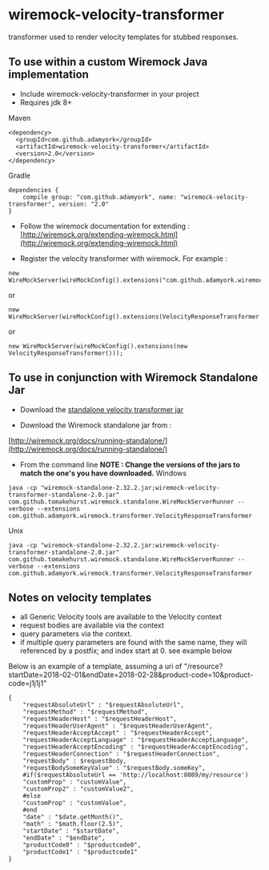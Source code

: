 wiremock-velocity-transformer
===========================

transformer used to render velocity templates for stubbed responses.

## To use within a custom Wiremock Java implementation

- Include wiremock-velocity-transformer in your project
- Requires jdk 8+ 

Maven

````
<dependency>
  <groupId>com.github.adamyork</groupId>
  <artifactId>wiremock-velocity-transformer</artifactId>
  <version>2.0</version>
</dependency>
````

Gradle 

````
dependencies {
    compile group: "com.github.adamyork", name: "wiremock-velocity-transformer", version: "2.0"
}
````

- Follow the wiremock documentation for extending : [http://wiremock.org/extending-wiremock.html](http://wiremock.org/extending-wiremock.html)

- Register the velocity transformer with wiremock. For example :

````
new WireMockServer(wireMockConfig().extensions("com.github.adamyork.wiremock.transformer.VelocityResponseTransformer",));
````
or
````
new WireMockServer(wireMockConfig().extensions(VelocityResponseTransformer.class));
````
or 
````
new WireMockServer(wireMockConfig().extensions(new VelocityResponseTransformer()));
````

## To use in conjunction with Wiremock Standalone Jar

- Download the [standalone velocity transformer jar ](https://github.com/adamyork/wiremock-velocity-transformer/releases/download/2.0/wiremock-velocity-transformer-standalone-2.0.jar)

- Download the Wiremock standalone jar from :

[http://wiremock.org/docs/running-standalone/](http://wiremock.org/docs/running-standalone/)

- From the command line **NOTE : Change the versions of the jars to match the one's you have downloaded.**
Windows
````
java -cp "wiremock-standalone-2.32.2.jar;wiremock-velocity-transformer-standalone-2.0.jar" com.github.tomakehurst.wiremock.standalone.WireMockServerRunner --verbose --extensions com.github.adamyork.wiremock.transformer.VelocityResponseTransformer
````
Unix
````
java -cp "wiremock-standalone-2.32.2.jar:wiremock-velocity-transformer-standalone-2.0.jar" com.github.tomakehurst.wiremock.standalone.WireMockServerRunner --verbose --extensions com.github.adamyork.wiremock.transformer.VelocityResponseTransformer
````

## Notes on velocity templates

- all Generic Velocity tools are available to the Velocity context
- request bodies are available via the context
- query parameters via the context.
- if multiple query parameters are found with the same name, 
they will referenced by a postfix; and index start at 0. see example below

Below is an example of a template, assuming a uri of "/resource?startDate=2018-02-01&endDate=2018-02-28&product-code=10&product-code=j1j1j1"
````
{
    "requestAbsoluteUrl" : "$requestAbsoluteUrl",
    "requestMethod" : "$requestMethod",
    "requestHeaderHost" : "$requestHeaderHost",
    "requestHeaderUserAgent" : "$requestHeaderUserAgent",
    "requestHeaderAcceptAccept" : "$requestHeaderAccept",
    "requestHeaderAcceptLanguage" : "$requestHeaderAcceptLanguage",
    "requestHeaderAcceptEncoding" : "$requestHeaderAcceptEncoding",
    "requestHeaderConnection" : "$requestHeaderConnection",
    "requestBody" : $requestBody,
    "requestBodySomeKeyValue" : "$requestBody.someKey",
    #if($requestAbsoluteUrl == 'http://localhost:8089/my/resource')
    "customProp" : "customValue",
    "customProp2" : "customValue2",
    #else
    "customProp" : "customValue",
    #end
    "date" : "$date.getMonth()",
    "math" : "$math.floor(2.5)",
    "startDate" : "$startDate",
    "endDate" : "$endDate",
    "productCode0" : "$productcode0",
    "productCode1" : "$productcode1"
}
````

